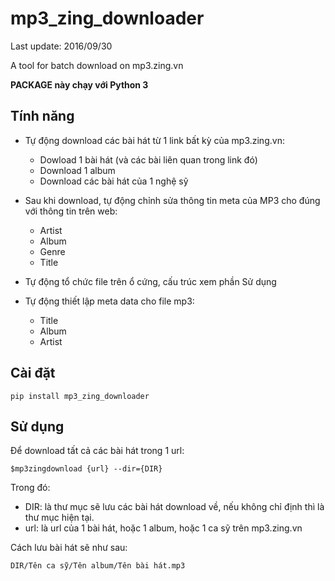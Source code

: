 mp3_zing_downloader
===================

Last update: 2016/09/30

A tool for batch download on mp3.zing.vn

**PACKAGE này chạy với Python 3**

Tính năng
---------

* Tự động download các bài hát từ 1 link bất kỳ của mp3.zing.vn:
  
  * Dowload 1 bài hát (và các bài liên quan trong link đó)
  * Download 1 album
  * Download các bài hát của 1 nghệ sỹ
   
* Sau khi download, tự động chỉnh sửa thông tin meta của MP3 cho đúng với thông tin trên web:

  * Artist
  * Album
  * Genre
  * Title

* Tự động tổ chức file trên ổ cứng, cấu trúc xem phần Sử dụng
* Tự động thiết lập meta data cho file mp3:
    * Title
    * Album
    * Artist

Cài đặt
-------

    pip install mp3_zing_downloader

Sử dụng
-------

Để download tất cả các bài hát trong 1 url:

    $mp3zingdownload {url} --dir={DIR}

Trong đó:

* DIR: là thư mục sẽ lưu các bài hát download về, nếu không chỉ định thì là thư mục hiện tại.
* url: là url của 1 bài hát, hoặc 1 album, hoặc 1 ca sỹ trên mp3.zing.vn

Cách lưu bài hát sẽ như sau:

    DIR/Tên ca sỹ/Tên album/Tên bài hát.mp3
    